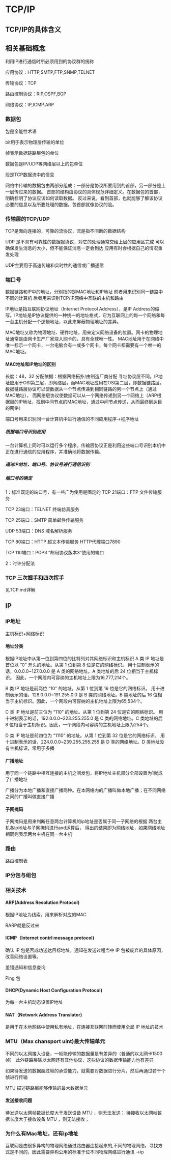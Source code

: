 # TCP/IP

## TCP/IP的具体含义

## 相关基础概念

利用IP进行通信时所必须用到的协议群的统称

应用协议：HTTP,SMTP,FTP,SNMP,TELNET

传输协议：TCP

路由控制协议：RIP,OSPF,BGP

网络协议：IP,ICMP.ARP

### 数据包
包是全能性术语
  
bit用于表示物理层传输的单位

帧表示数据链路层包的单位

数据包是IP/UDP等网络层以上的包单位

段是TCP数据流中的信息

网络中传输的数据包由两部分组成：一部分是协议所要用到的首部，另一部分是上一层传过来的数据。
首部的结构由协议的具体规范详细定义。在数据包的首部，明确标明了协议应该如何读取数据。
反过来说，看到首部，也就能够了解该协议必要的信息以及所要处理的数据。包首部就像协议的脸。


### 传输层的TCP/UDP

TCP是面向连接的，可靠的流协议，流是指不间断的数据结构

UDP 是不具有可靠性的数据报协议，对它的处理通常交给上层的应用区完成
可以确保发生消息的大小，但不能保证消息一定会到达
应用有时会根据自己的情况重发处理

UDP主要用于高速传输和实时性的通信或广播通信

### 端口号
数据链路和IP中的地址，分别指的是MAC地址和IP地址
前者用来识别同一链路中不同的计算机
后者用来识别TCP/IP网络中互联的主机和路由

IP地址是指互联网协议地址（Internet Protocol Address），是IP Address的缩写。IP地址是IP协议提供的一种统一的地址格式，它为互联网上的每一个网络和每一台主机分配一个逻辑地址，以此来屏蔽物理地址的差异。

MAC地址又称为物理地址、硬件地址，用来定义网络设备的位置。网卡的物理地址通常是由网卡生产厂家烧入网卡的，具有全球唯一性。
MAC地址用于在网络中唯一标示一个网卡，一台电脑会有一或多个网卡，每个网卡都需要有一个唯一的MAC地址。

#### MAC地址和IP地址的区别

长度：48，32
分配依据：根据网络拓扑/由制造厂商分配
寻址协议层不同。IP地址应用于OSI第三层，即网络层，而MAC地址应用在OSI第二层，即数据链路层。
数据链路层协议可以使数据从一个节点传递到相同链路的另一个节点上（通过MAC地址），
而网络层协议使数据可以从一个网络传递到另一个网络上（ARP根据目的IP地址，找到中间节点的MAC地址，通过中间节点传送，从而最终到达目的网络）

端口号用来识别同一台计算机中进行通信的不同应用程序->程序地址

##### 根据端口号识别应用
一台计算机上同时可以运行多个程序。传输层协议正是利用这些端口号识别本机中正在进行通信的应用程序，并准确地将数据传输。

##### 通过IP地址、端口号、协议号进行通信识别

##### 端口号的确定
1：标准既定的端口号，有一些广为使用是固定的
TCP 21端口：FTP 文件传输服务

TCP 23端口：TELNET 终端仿真服务

TCP 25端口：SMTP 简单邮件传输服务

UDP 53端口：DNS 域名解析服务

TCP 80端口：HTTP 超文本传输服务
HTTP代理端口7890

TCP 110端口：POP3 “邮局协议版本3”使用的端口

2：时许分配法

### TCP 三次握手和四次挥手
见TCP.md详解

## IP

### IP地址
主机标识+网络标识

#### 地址分类
根据IP地址中从第一位到第四位的比特列对其网络标识和主机标识
A 类 IP 地址是首位以 “0” 开头的地址。从第 1 位到第 8 位是它的网络标识。
用十进制表示的话，0.0.0.0~127.0.0.0 是 A 类的网络地址。A 类地址的后 24 位相当于主机标识。
因此，一个网段内可容纳的主机地址上限为16,777,214个。

B 类 IP 地址是前两位 “10” 的地址。从第 1 位到第 16 位是它的网络标识。
用十进制表示的话，128.0.0.0~191.255.0.0 是 B 类的网络地址。B 类地址的后 16 位相当于主机标识。因此，一个网段内可容纳的主机地址上限为65,534个。

C 类 IP 地址是前三位为 “110” 的地址。从第 1 位到第 24 位是它的网络标识。
用十进制表示的话，192.0.0.0~223.255.255.0 是 C 类的网络地址。C 类地址的后 8 位相当于主机标识。因此，一个网段内可容纳的主机地址上限为254个。

D 类 IP 地址是前四位为 “1110” 的地址。从第 1 位到第 32 位是它的网络标识。
用十进制表示的话，224.0.0.0~239.255.255.255 是 D 类的网络地址。D 类地址没有主机标识，常用于多播

#### 广播地址

用于同一个链路中相互连接的主机之间发包，将IP地址主机部分全部设置为1就成了广播地址

广播分为本地广播和直接广播两种。在本网络内的广播叫做本地广播；在不同网络之间的广播叫做直接广播

#### 子网掩码
子网掩码是用来判断任意两台计算机的ip地址是否属于同一子网络的根据 两台主机各ip地址与子网掩码进行and运算后，
得出的结果即为网络地址，如果网络地址相同则表示两台主机在同一台主机

### 路由
路由控制表

### IP分包与组包

### 相关技术

#### ARP(Address Resolution Protocol)

根据IP地址为线索，用来解析对应的MAC

RARP就是反过来

#### ICMP（Internet contrl message protocol)
确认 IP 包是否成功送达目标地址，通知在发送过程当中 IP 包被废弃的具体原因，改善网络设置等。

差错通知和信息查询

Ping 包

####  DHCP(Dynamic Host Configuration Protocol)
为每一台主机动态设置IP地址

#### NAT（Network Address Translator)

是用于在本地网络中使用私有地址，在连接互联网时转而使用全局 IP 地址的技术

### MTU（Max chansport uint)最大传输单元

不同的以太网接入设备，一帧能传输的数据量是有差异的（普通的以太网卡1500帧）
此外链路层除以太网还有其他协议，这些协议的数据传输能力也有差异

如果待发送的数据超过帧的承受能力，就需要对数据进行分片，然后再通过若干个帧进行传输

MTU 描述链路层能够传输的最大数据单元

#### 发送接收问题
待发送以太网帧数据长度大于发送设备 MTU ，则无法发送；
待接收以太网帧数据长度大于接收设备 MTU ，则无法接收；

### 为什么有Mac地址，还有Ip地址
互联网是由很多异构的物理网络通过路由器连接起来的,不同的物理网络，寻找方式是不同的，因此需要异构公用的标准于位不同物理网络进行通讯
->ip
